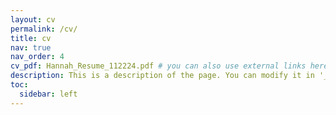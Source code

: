 ```yaml
---
layout: cv
permalink: /cv/
title: cv
nav: true
nav_order: 4
cv_pdf: Hannah_Resume_112224.pdf # you can also use external links here
description: This is a description of the page. You can modify it in '_pages/cv.md'. You can also change or remove the top pdf download button.
toc:
  sidebar: left
---
```

